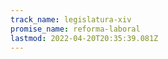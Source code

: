 ```yaml
---
track_name: legislatura-xiv
promise_name: reforma-laboral
lastmod: 2022-04-20T20:35:39.081Z
---
```

